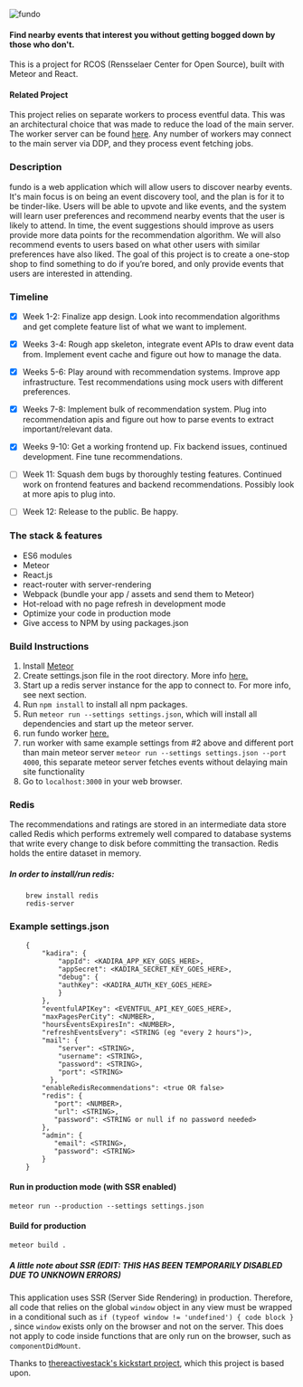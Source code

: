 ![fundo](https://raw.githubusercontent.com/lusilva/fundo/master/app/imports/client/img/fundo.png)
#### Find nearby events that interest you without getting bogged down by those who don't. 

This is a project for RCOS (Rensselaer Center for Open Source), built with Meteor and React.

#### Related Project

This project relies on separate workers to process eventful data. This was an architectural choice that was made
to reduce the load of the main server. The worker server can be found [here](https://github.com/lusilva/fundo-worker). 
Any number of workers may connect to the main server via DDP, and they process event fetching jobs.

### Description
fundo is a web application which will allow users to discover nearby events. It's main focus is on being an event discovery tool, and the plan is for it to be tinder-like. Users will be able to upvote and like events, and the system will learn user preferences and recommend nearby events that the user is likely to attend. In time, the event suggestions should improve as users provide more data points for the recommendation algorithm. We will also recommend events to users based on what other users with similar preferences have also liked. The goal of this project is to create a one-stop shop to find something to do if you’re bored, and only provide events that users are interested in attending.

### Timeline
- [x] Week 1-2: Finalize app design. Look into recommendation algorithms and get complete feature list of what we want to implement. 

- [x] Weeks 3-4: Rough app skeleton, integrate event APIs to draw event data from. Implement event cache and figure out how to manage the data.

- [x] Weeks 5-6: Play around with recommendation systems. Improve app infrastructure. Test recommendations using mock users with different preferences.

- [x] Weeks 7-8: Implement bulk of recommendation system. Plug into recommendation apis and figure out how to parse events to extract important/relevant data.

- [x] Weeks 9-10: Get a working frontend up. Fix backend issues, continued development. Fine tune recommendations.

- [ ] Week 11: Squash dem bugs by thoroughly testing features. Continued work on frontend features and backend recommendations. Possibly look at more apis to plug into.

- [ ] Week 12: Release to the public. Be happy.


### The stack & features
- ES6 modules
- Meteor
- React.js
- react-router with server-rendering
- Webpack (bundle your app / assets and send them to Meteor)
- Hot-reload with no page refresh in development mode
- Optimize your code in production mode
- Give access to NPM by using packages.json

### Build Instructions

1. Install [Meteor](https://www.meteor.com/install)
2. Create settings.json file in the root directory.
   More info [here.](http://docs.meteor.com/#/full/meteor_settings)
3. Start up a redis server instance for the app to connect to. For more info, see next section.
4. Run `npm install` to install all npm packages.
5. Run `meteor run --settings settings.json`, which will install all dependencies and start up the meteor server.
6. run fundo worker [here.](https://github.com/lusilva/fundo-worker)
7. run worker with same example settings from #2 above and different port than main meteor server
		`meteor run --settings settings.json --port 4000`, this separate meteor server fetches events without delaying main site functionality 
8. Go to `localhost:3000` in your web browser.


### Redis

The recommendations and ratings are stored in an intermediate data 
store called Redis which performs extremely well compared to database 
systems that write every change to disk before committing the transaction. 
Redis holds the entire dataset in memory.

##### In order to install/run redis:

        brew install redis
        redis-server


### Example settings.json
    
        {
            "kadira": {
                "appId": <KADIRA_APP_KEY_GOES_HERE>,
                "appSecret": <KADIRA_SECRET_KEY_GOES_HERE>,
                "debug": {
                "authKey": <KADIRA_AUTH_KEY_GOES_HERE>
                }
            },
            "eventfulAPIKey": <EVENTFUL_API_KEY_GOES_HERE>,
            "maxPagesPerCity": <NUMBER>,
            "hoursEventsExpiresIn": <NUMBER>,
            "refreshEventsEvery": <STRING (eg "every 2 hours")>,
            "mail": {
                "server": <STRING>,
                "username": <STRING>,
                "password": <STRING>,
                "port": <STRING>
              },
            "enableRedisRecommendations": <true OR false>
            "redis": {
               "port": <NUMBER>,
               "url": <STRING>,
               "password": <STRING or null if no password needed>
            },
            "admin": {
               "email": <STRING>,
               "password": <STRING>
            }
        }

#### Run in production mode (with SSR enabled)
`meteor run --production --settings settings.json`

#### Build for production
`meteor build .`


##### A little note about SSR (EDIT: THIS HAS BEEN TEMPORARILY DISABLED DUE TO UNKNOWN ERRORS)
This application uses SSR (Server Side Rendering) in production. Therefore, all code that relies on the global `window` object in any view must be wrapped in a conditional such as `if (typeof window != 'undefined') { code block } `, since `window` exists only on the browser and not on the server. This does not apply to code inside functions that are only run on the browser, such as `componentDidMount`.


Thanks to [thereactivestack's kickstart project](https://github.com/thereactivestack/kickstart-simple), which this project is based upon.
